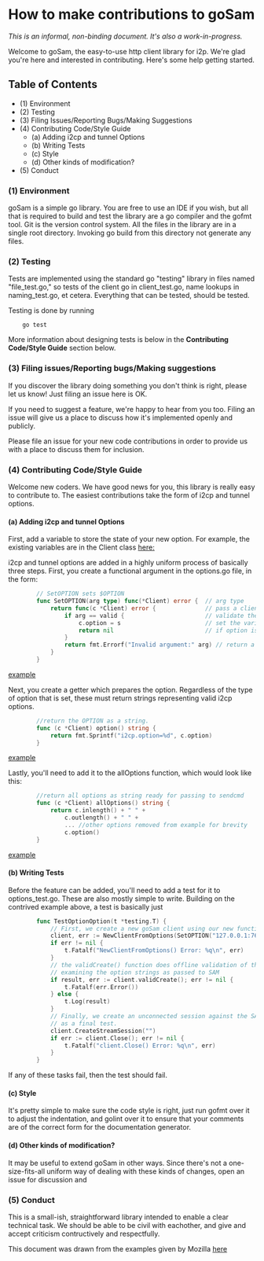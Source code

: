 How to make contributions to goSam
==================================

*This is an informal, non-binding document. It's also a work-in-progress.*

Welcome to goSam, the easy-to-use http client library for i2p. We're glad you're
here and interested in contributing. Here's some help getting started.

Table of Contents
-----------------

  * (1) Environment
  * (2) Testing
  * (3) Filing Issues/Reporting Bugs/Making Suggestions
  * (4) Contributing Code/Style Guide
    - (a) Adding i2cp and tunnel Options
    - (b) Writing Tests
    - (c) Style
    - (d) Other kinds of modification?
  * (5) Conduct

### (1) Environment

goSam is a simple go library. You are free to use an IDE if you wish, but all
that is required to build and test the library are a go compiler and the gofmt
tool. Git is the version control system. All the files in the library are in a
single root directory. Invoking go build from this directory not generate any
files.

### (2) Testing

Tests are implemented using the standard go "testing" library in files named
"file\_test.go," so tests of the client go in client\_test.go, name lookups
in naming\_test.go, et cetera. Everything that can be tested, should be tested.

Testing is done by running

        go test

More information about designing tests is below in the
**Contributing Code/Style Guide** section below.

### (3) Filing issues/Reporting bugs/Making suggestions

If you discover the library doing something you don't think is right, please let
us know! Just filing an issue here is OK.

If you need to suggest a feature, we're happy to hear from you too. Filing an
issue will give us a place to discuss how it's implemented openly and publicly.

Please file an issue for your new code contributions in order to provide us with
a place to discuss them for inclusion.

### (4) Contributing Code/Style Guide

Welcome new coders. We have good news for you, this library is really easy to
contribute to. The easiest contributions take the form of i2cp and tunnel
options.

#### (a) Adding i2cp and tunnel Options

First, add a variable to store the state of your new option. For example, the
existing variables are in the Client class [here:](https://github.com/cryptix/goSam/blob/701d7fcf03ddb354262fe213163dcf6f202a24f1/client.go#L29)

i2cp and tunnel options are added in a highly uniform process of basically three
steps. First, you create a functional argument in the options.go file, in the
form:

``` Go
        // SetOPTION sets $OPTION
        func SetOPTION(arg type) func(*Client) error {  // arg type
            return func(c *Client) error {              // pass a client to the inner function and declare error return function
                if arg == valid {                       // validate the argument
                    c.option = s                        // set the variable to the argument value
                    return nil                          // if option is set successfully return nil error
                }
                return fmt.Errorf("Invalid argument:" arg) // return a descriptive error if arg is invalid
            }
        }
```

[example](https://github.com/cryptix/goSam/blob/701d7fcf03ddb354262fe213163dcf6f202a24f1/options.go#L187)

Next, you create a getter which prepares the option. Regardless of the type of
option that is set, these must return strings representing valid i2cp options.

``` Go
        //return the OPTION as a string.
        func (c *Client) option() string {
            return fmt.Sprintf("i2cp.option=%d", c.option)
        }
```

[example](https://github.com/cryptix/goSam/blob/701d7fcf03ddb354262fe213163dcf6f202a24f1/options.go#L299)

Lastly, you'll need to add it to the allOptions function, which would look like
this:

``` Go
        //return all options as string ready for passing to sendcmd
        func (c *Client) allOptions() string {
            return c.inlength() + " " +
                c.outlength() + " " +
                ... //other options removed from example for brevity
                c.option()
        }
```

[example](https://github.com/cryptix/goSam/blob/701d7fcf03ddb354262fe213163dcf6f202a24f1/options.go#L333)

#### (b) Writing Tests

Before the feature can be added, you'll need to add a test for it to
options_test.go. These are also mostly simple to write. Building on the
contrived example above, a test is basically just

``` Go
        func TestOptionOption(t *testing.T) {
            // First, we create a new goSam client using our new functional argument
            client, err := NewClientFromOptions(SetOPTION("127.0.0.1:7656"), SetDebug(true)) //<-- use the new option you created here
            if err != nil {
                t.Fatalf("NewClientFromOptions() Error: %q\n", err)
            }
            // the validCreate() function does offline validation of the option by
            // examining the option strings as passed to SAM
            if result, err := client.validCreate(); err != nil {
                t.Fatalf(err.Error())
            } else {
                t.Log(result)
            }
            // Finally, we create an unconnected session against the SAM bridge
            // as a final test.
            client.CreateStreamSession("")
            if err := client.Close(); err != nil {
                t.Fatalf("client.Close() Error: %q\n", err)
            }
        }
```

If any of these tasks fail, then the test should fail.

#### (c) Style

It's pretty simple to make sure the code style is right, just run gofmt over it
to adjust the indentation, and golint over it to ensure that your comments are
of the correct form for the documentation generator.

#### (d) Other kinds of modification?

It may be useful to extend goSam in other ways. Since there's not a
one-size-fits-all uniform way of dealing with these kinds of changes, open an
issue for discussion and

### (5) Conduct

This is a small-ish, straightforward library intended to enable a clear
technical task. We should be able to be civil with eachother, and give and
accept criticism contructively and respectfully.

This document was drawn from the examples given by Mozilla
[here](mozillascience.github.io/working-open-workshop/contributing/)
